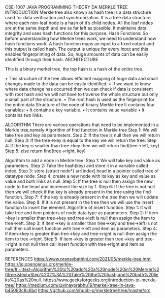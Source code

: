 CSE-1007 JAVA PROGRAMMING
THEORY DA 
MERKLE TREE
INTRODUCTION
Merkle tree also known as hash tree is a data structure used for data verification and synchronization. 
It is a tree data structure where each non-leaf node is a hash of it’s child nodes. All the leaf nodes are at the same depth and are as far left as possible. 
It maintains data integrity and uses hash functions for this purpose.
Hash Functions: 
So before understanding how Merkle trees work, we need to understand how hash functions work. 
A hash function maps an input to a fixed output and this output is called hash. 
The output is unique for every input and this enables fingerprinting of data. 
So, huge amounts of data can be easily identified through their hash.
ARCHITECTURE
 
 This is a binary merkel tree, the top hash is a hash of the entire tree. 
 
•	This structure of the tree allows efficient mapping of huge data and small changes made to the data can be easily identified.
•	If we want to know where data change has occurred then we can check if data is consistent with root hash and we will not have to traverse the whole structure but only a small part of the structure.
•	The root hash is used as the fingerprint for the entire data
Structure of the node of binary Merkle tree
It contains four variables:
•	It contains a key variable.
•	It contains value variable
•	It contains two links.



ALGORITHM
There are various operations that need to be implemented in a Merkle tree,namely
Algorithm of find function in Merkle tree
Step 1: We will take tree and key as parameters.
Step 2: If the tree is null then we will return null.
Step 3: If the tree->key is equal to the key we will return the tree.
Step 4: If the key is smaller than tree->key then we will return find(tree->left, key)
Step 5: else return find(tree->right, key)

Algorithm to add a node in Merkle tree.
Step 1: We will take key and value as parameters.
Step 2: Take the hash(key) and store it in a variable called index.
Step 3: store (struct node*) arr[index].head in a pointer called tree of datatype node.
Step 4: create a new node with its key as key and value as value and both links as null.
Step 5: If the tree is null then assign the new node to the head and increment the size by 1.
Step 6: If the tree is not null then we will check if the key is already present in the tree using the find function.
Step 7: If the key is already present in the tree then we will update the value.
Step 8: If it is not present in the tree then we will use the insert function to insert the element.
Algorithm of insert function.
Step 1: It will take tree and item pointers of node data type as parameters.
Step 2: If item->key is smaller than tree->key and tree->left is null then assign the item to tree->left.
Step 3: If item->key is smaller than tree->key and tree->left is not null then call insert function with tree->left and item as parameters.
Step 4: If item->key is greater than tree->key and tree->right is null then assign the item to tree->right.
Step 5: If item->key is greater than tree->key and tree->right is not null then call insert function with tree->right and item as parameters.


REFERENCES
https://www.pranaybathini.com/2021/05/merkle-tree.html
https://iq.opengenus.org/merkle-tree/#:~:text=Algorithm%20to%20add%20a%20node%20in%20Merkle%20tree.&text=Step%202%3A%20Take%20the%20hash,and%20both%20links%20as%20null.
https://www.geeksforgeeks.org/introduction-to-merkle-tree/
https://medium.com/@vinayprabhu19/merkel-tree-in-java-b45093c8c6bd
https://github.com/shubh-p/merkletree/tree/master/src




